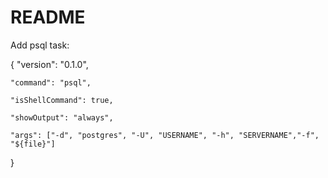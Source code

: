 # README

Add psql task:

{
	"version": "0.1.0",

	"command": "psql",

	"isShellCommand": true,

	"showOutput": "always",

	"args": ["-d", "postgres", "-U", "USERNAME", "-h", "SERVERNAME","-f", "${file}"]

}
